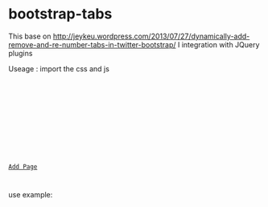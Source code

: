 bootstrap-tabs
==============
This base on http://jeykeu.wordpress.com/2013/07/27/dynamically-add-remove-and-re-number-tabs-in-twitter-bootstrap/
I integration with JQuery plugins

Useage :
import the css and js
<code>
<!-- 新 Bootstrap 核心 CSS 文件 -->
<link rel="stylesheet" href="./bootstrap.css">
<!-- jQuery文件。务必在bootstrap.js 之前引入 -->
<script src="./jquery-2.1.1.js"></script>
<!-- 最新的 Bootstrap 核心 JavaScript 文件 -->
<script src="./bootstrap.js"></script>
<link rel="stylesheet" href="./goweb.css">
<script src="./goweb.js"></script>


<a href="javascript:;" id="btnAddPage" role="button">Add Page</a>
<div id="mytab"></div>
</code>
use example:

<script>
    $(document).ready(function(){
        var goweb = $('#mytab').goweb({});
        
        $('#btnAddPage').on('click', function(){
            goweb.addTabPage();
        });
    });
</script>
